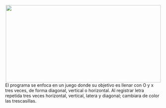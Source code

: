 <div id="hola" align="center"> 
<img src="https://cdn.dribbble.com/users/920717/screenshots/5875096/5c448d8569db6529743473.gif" width="500" height="250">
</div>
El programa se enfoca en un juego donde su objetivo es llenar con O y x tres veces, de forma diagonal, vertical o horizontal.
Al registrar  letra repetida tres veces horizontal, vertical, latera y diagonal; cambiara de color las trescasillas.
